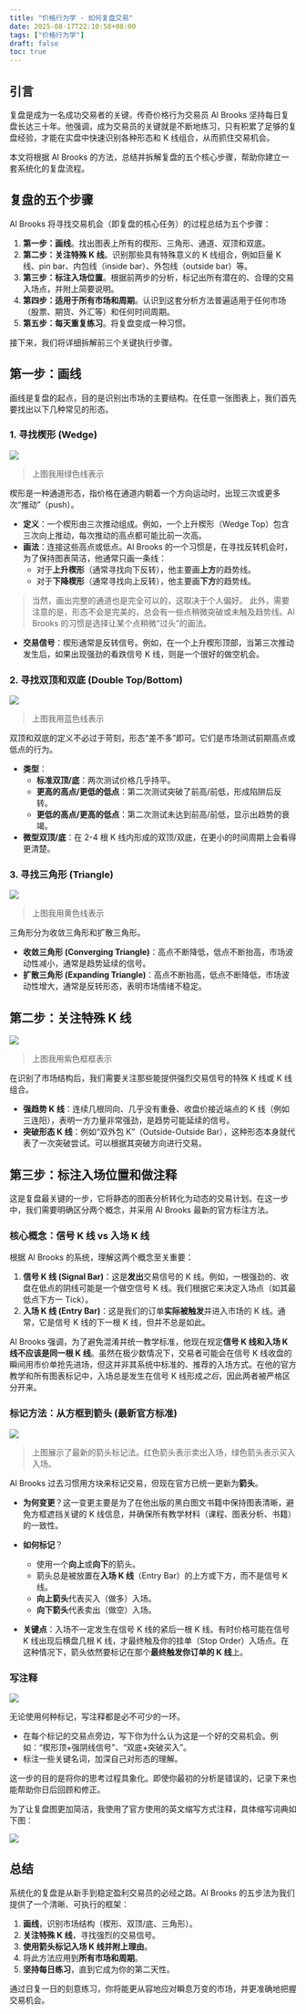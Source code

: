```yaml
---
title: "价格行为学 - 如何复盘交易"
date: 2025-08-17T22:10:58+08:00
tags: ["价格行为学"]
draft: false
toc: true
---
```


## 引言

复盘是成为一名成功交易者的关键。传奇价格行为交易员 Al Brooks 坚持每日复盘长达三十年。他强调，成为交易员的关键就是不断地练习，只有积累了足够的复盘经验，才能在实盘中快速识别各种形态和 K 线组合，从而抓住交易机会。

本文将根据 Al Brooks 的方法，总结并拆解复盘的五个核心步骤，帮助你建立一套系统化的复盘流程。

## 复盘的五个步骤

Al Brooks 将寻找交易机会（即复盘的核心任务）的过程总结为五个步骤：

1.  **第一步：画线**。找出图表上所有的楔形、三角形、通道、双顶和双底。
2.  **第二步：关注特殊 K 线**。识别那些具有特殊意义的 K 线组合，例如巨量 K 线、pin bar、内包线（inside bar）、外包线（outside bar）等。
3.  **第三步：标注入场位置**。根据前两步的分析，标记出所有潜在的、合理的交易入场点，并附上简要说明。
4.  **第四步：适用于所有市场和周期**。认识到这套分析方法普遍适用于任何市场（股票、期货、外汇等）和任何时间周期。
5.  **第五步：每天重复练习**。将复盘变成一种习惯。

接下来，我们将详细拆解前三个关键执行步骤。

<!--more-->

## 第一步：画线

画线是复盘的起点，目的是识别出市场的主要结构。在任意一张图表上，我们首先要找出以下几种常见的形态。

### 1. 寻找楔形 (Wedge)

![](https://img.forecho.com/EY9emx.png)

> 上图我用绿色线表示

楔形是一种通道形态，指价格在通道内朝着一个方向运动时，出现三次或更多次“推动”（push）。

- **定义**：一个楔形由三次推动组成。例如，一个上升楔形（Wedge Top）包含三次向上推动，每次推动的高点都可能比前一次高。
- **画法**：连接这些高点或低点。Al Brooks 的一个习惯是，在寻找反转机会时，为了保持图表简洁，他通常只画一条线：
    - 对于**上升楔形**（通常寻找向下反转），他主要画**上方**的趋势线。
    - 对于**下降楔形**（通常寻找向上反转），他主要画**下方**的趋势线。
> 当然，画出完整的通道也是完全可以的，这取决于个人偏好。
> 此外，需要注意的是，形态不会是完美的，总会有一些点稍微突破或未触及趋势线。Al Brooks 的习惯是选择让某个点稍微“过头”的画法。
- **交易信号**：楔形通常是反转信号。例如，在一个上升楔形顶部，当第三次推动发生后，如果出现强劲的看跌信号 K 线，则是一个很好的做空机会。

### 2. 寻找双顶和双底 (Double Top/Bottom)

![](https://img.forecho.com/VKyh76.png)

> 上图我用蓝色线表示

双顶和双底的定义不必过于苛刻，形态“差不多”即可。它们是市场测试前期高点或低点的行为。

-   **类型**：
    -   **标准双顶/底**：两次测试价格几乎持平。
    -   **更高的高点/更低的低点**：第二次测试突破了前高/前低，形成陷阱后反转。
    -   **更低的高点/更高的低点**：第二次测试未达到前高/前低，显示出趋势的衰竭。
-   **微型双顶/底**：在 2-4 根 K 线内形成的双顶/双底，在更小的时间周期上会看得更清楚。

### 3. 寻找三角形 (Triangle)

![](https://img.forecho.com/JmTUkQ.png)

> 上图我用黄色线表示

三角形分为收敛三角形和扩散三角形。

-   **收敛三角形 (Converging Triangle)**：高点不断降低，低点不断抬高，市场波动性减小，通常是趋势延续的信号。
-   **扩散三角形 (Expanding Triangle)**：高点不断抬高，低点不断降低，市场波动性增大，通常是反转形态，表明市场情绪不稳定。

## 第二步：关注特殊 K 线

![](https://img.forecho.com/OIcrZf.png)

> 上图我用紫色框框表示

在识别了市场结构后，我们需要关注那些能提供强烈交易信号的特殊 K 线或 K 线组合。

-   **强趋势 K 线**：连续几根同向、几乎没有重叠、收盘价接近端点的 K 线（例如三连阳），表明一方力量非常强劲，是趋势可能延续的信号。
-   **突破形态 K 线**：例如“双外包 K”（Outside-Outside Bar），这种形态本身就代表了一次突破尝试。可以根据其突破方向进行交易。

## 第三步：标注入场位置和做注释

这是复盘最关键的一步，它将静态的图表分析转化为动态的交易计划。在这一步中，我们需要明确区分两个概念，并采用 Al Brooks 最新的官方标注方法。

### 核心概念：信号 K 线 vs 入场 K 线

根据 Al Brooks 的系统，理解这两个概念至关重要：

1.  **信号 K 线 (Signal Bar)**：这是**发出**交易信号的 K 线。例如，一根强劲的、收盘在低点的阴线可能是一个做空信号 K 线。我们根据它来决定入场点（如其最低点下方一 Tick）。
2.  **入场 K 线 (Entry Bar)**：这是我们的订单**实际被触发**并进入市场的 K 线。通常，它是信号 K 线的下一根 K 线，但并不总是如此。

Al Brooks 强调，为了避免混淆并统一教学标准，他现在规定**信号 K 线和入场 K 线不应该是同一根 K 线**。虽然在极少数情况下，交易者可能会在信号 K 线收盘的瞬间用市价单抢先进场，但这并非其系统中标准的、推荐的入场方式。在他的官方教学和所有图表标记中，入场总是发生在信号 K 线形成*之后*，因此两者被严格区分开来。

### 标记方法：从方框到箭头 (最新官方标准)

![](https://img.forecho.com/nXLGrq.png)

> 上图展示了最新的箭头标记法。红色箭头表示卖出入场，绿色箭头表示买入入场。

Al Brooks 过去习惯用方块来标记交易，但现在官方已统一更新为**箭头**。

-   **为何变更**？这一变更主要是为了在他出版的黑白图文书籍中保持图表清晰，避免方框遮挡关键的 K 线信息，并确保所有教学材料（课程、图表分析、书籍）的一致性。
-   **如何标记**？
    -   使用一个**向上**或**向下**的箭头。
    -   箭头总是被放置在**入场 K 线**（Entry Bar）的上方或下方，而不是信号 K 线。
    -   **向上箭头**代表买入（做多）入场。
    -   **向下箭头**代表卖出（做空）入场。

-   **关键点**：入场不一定发生在信号 K 线的紧后一根 K 线。有时价格可能在信号 K 线出现后横盘几根 K 线，才最终触及你的挂单（Stop Order）入场点。在这种情况下，箭头依然要标记在那个**最终触发你订单的 K 线**上。

### 写注释

![](https://img.forecho.com/FupLSX.png)

无论使用何种标记，写注释都是必不可少的一环。

-   在每个标记的交易点旁边，写下你为什么认为这是一个好的交易机会。例如：“楔形顶+强阴线信号”、“双底+突破买入”。
-   标注一些关键名词，加深自己对形态的理解。

这一步的目的是将你的思考过程具象化。即使你最初的分析是错误的，记录下来也能帮助你日后回顾和修正。

为了让复盘图更加简洁，我使用了官方使用的英文缩写方式注释，具体缩写词典如下图：

![](https://img.forecho.com/2HM2nv.jpg)


## 总结

系统化的复盘是从新手到稳定盈利交易员的必经之路。Al Brooks 的五步法为我们提供了一个清晰、可执行的框架：

1.  **画线**，识别市场结构（楔形、双顶/底、三角形）。
2.  **关注特殊 K 线**，寻找强烈的交易信号。
3.  **使用箭头标记入场 K 线并附上理由**。
4.  将此方法应用到**所有市场和周期**。
5.  **坚持每日练习**，直到它成为你的第二天性。

通过日复一日的刻意练习，你将能更从容地应对瞬息万变的市场，并更准确地把握交易机会。
